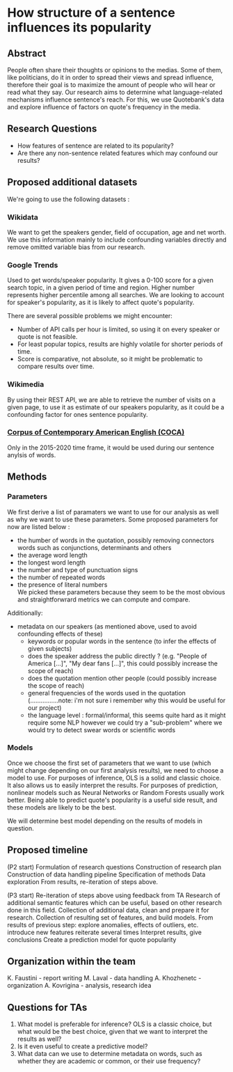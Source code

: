 # How structure of a sentence influences its popularity
## Abstract 

People often share their thoughts or opinions to the medias. Some of them, like politicians, do it in order to spread their views and spread influence, therefore their goal is to maximize the amount of people who will hear or read what they say. Our research aims to determine what language-related mechanisms influence sentence's reach. For this, we use Quotebank's data and explore influence of factors on quote's frequency in the media.


## Research Questions
- How features of sentence are related to its popularity?
- Are there any non-sentence related features which may confound our results?


## Proposed additional datasets
We're going to use the following datasets :

### Wikidata 

We want to get the speakers gender, field of occupation, age and net worth. We use this information mainly to include confounding variables directly and remove omitted variable bias from our research.

### Google Trends 
 
Used to get words/speaker popularity. It gives a 0-100 score for a given search topic, in a given period of time and region. Higher number represents higher percentile among all searches. We are looking to account for speaker's popularity, as it is likely to affect quote's popularity.

There are several possible problems we might encounter:
- Number of API calls per hour is limited, so using it on every speaker or quote is not feasible.
- For least popular topics, results are highly volatile for shorter periods of time. 
- Score is comparative, not absolute, so it might be problematic to compare results over time.

### Wikimedia 

By using their REST API, we are able to retrieve the number of visits on a given page, to use it as estimate of our speakers popularity, as it could be a confounding factor for ones sentence popularity.

### [Corpus of Contemporary American English (COCA)](https://www.english-corpora.org/coca/)
Only in the 2015-2020 time frame, it would be used during our sentence anylsis of words.


## Methods


### Parameters

We first derive a list of paramaters we want to use for our analysis as well as why we want to use these parameters. Some proposed parameters for now are listed below :
  - the humber of words in the quotation, possibly removing connectors words such as conjunctions, determinants and others
  - the average word length
  - the longest word length 
  - the number and type of punctuation signs
  - the number of repeated words
  - the presence of literal numbers  
 We picked these parameters because they seem to be the most obvious and straightforwrard metrics we can compute and compare.
  
 Additionally:
- metadata on our speakers (as mentioned above, used to avoid confounding effects of these)
  - keywords or popular words in the sentence (to infer the effects of given subjects)
  - does the speaker address the public directly ? (e.g. "People of America \[...]", "My dear fans \[...]", this could possibly increase the scope of reach)
  - does the quotation mention other people (could possibly increase the scope of reach)
  - general frequencies of the words used in the quotation (................note: i'm not sure i remember why this would be useful for our project)
  - the language level : formal/informal, this seems quite hard as it might require some NLP however we could try a "sub-problem" where we would try to detect swear words or scientific words


### Models

Once we choose the first set of parameters that we want to use (which might change depending on our first analysis results), we need to choose a model to use.
For purposes of inference, OLS is a solid and classic choice. It also allows us to easily interpret the results.
For purposes of prediction, nonlinear models such as Neural Networks or Random Forests usually work better. Being able to predict quote's popularity is a useful side result, and these models are likely to be the best.

We will determine best model depending on the results of models in question.

## Proposed timeline

(P2 start)
Formulation of research questions
Construction of research plan
Construction of data handling pipeline
Specification of methods
Data exploration
From results, re-iteration of steps above.

(P3 start)
Re-iteration of steps above using feedback from TA
Research of additional semantic features which can be useful, based on other research done in this field.
Collection of additional data, clean and prepare it for research.
Collection of resulting set of features, and build models.
From results of previous step:
   explore anomalies, effects of outliers, etc.
   introduce new features
   reiterate several times
Interpret results, give conclusions
Create a prediction model for quote popularity


## Organization within the team

K. Faustini - report writing
M. Laval - data handling
A. Khozhenetc - organization
A. Kovrigina - analysis, research idea


## Questions for TAs

1. What model is preferable for inference? OLS is a classic choice, but what would be the best choice, given that we want to interpret the results as well?
2. Is it even useful to create a predictive model? 
3. What data can we use to determine metadata on words, such as whether they are academic or common, or their use frequency?
